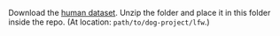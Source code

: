 Download the [human dataset](https://s3-us-west-1.amazonaws.com/udacity-aind/dog-project/lfw.zip).  Unzip the folder and place it in this folder inside the repo. (At location:  `path/to/dog-project/lfw`.)
